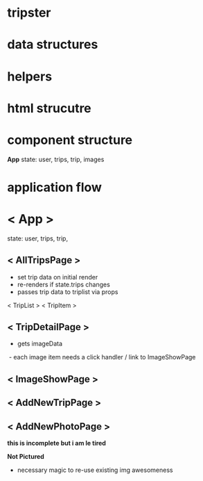 # tripster

# data structures
# helpers
# html strucutre
# component structure

**App**
state: user, trips, trip, images


# application flow

# < App >
state: user, trips, trip,
  
## < AllTripsPage >
  - set trip data on initial render
  - re-renders if state.trips changes
  - passes trip data to triplist via props

  < TripList >
    < TripItem >    

## < TripDetailPage >
  - gets imageData
  <Img Grid> 
    - each image item needs a click handler / link to ImageShowPage
  <Map>

## < ImageShowPage >


## < AddNewTripPage >


## < AddNewPhotoPage >















**this is incomplete but i am le tired**

**Not Pictured** 
- necessary magic to re-use existing img awesomeness 






